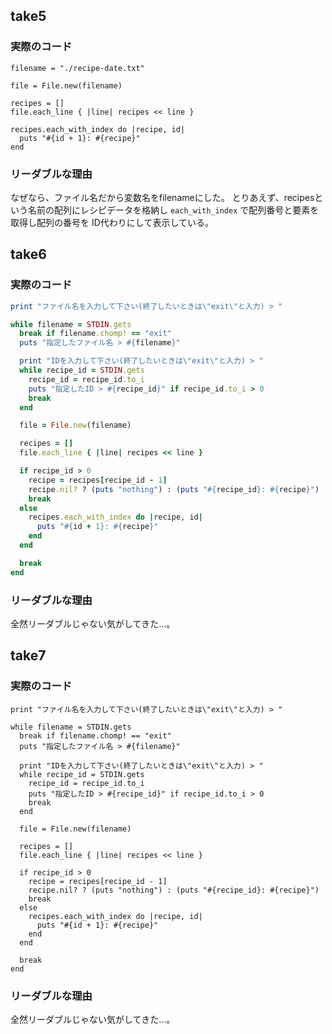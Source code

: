 ## take5
### 実際のコード

```
filename = "./recipe-date.txt"

file = File.new(filename)

recipes = []
file.each_line { |line| recipes << line }

recipes.each_with_index do |recipe, id|
  puts "#{id + 1}: #{recipe}"
end
```

### リーダブルな理由
なぜなら、ファイル名だから変数名をfilenameにした。
とりあえず、recipesという名前の配列にレシピデータを格納し
`each_with_index` で配列番号と要素を取得し配列の番号を
ID代わりにして表示している。

## take6
### 実際のコード

```rb
print "ファイル名を入力して下さい(終了したいときは\"exit\"と入力) > "

while filename = STDIN.gets
  break if filename.chomp! == "exit"
  puts "指定したファイル名 > #{filename}"

  print "IDを入力して下さい(終了したいときは\"exit\"と入力) > "
  while recipe_id = STDIN.gets
    recipe_id = recipe_id.to_i
    puts "指定したID > #{recipe_id}" if recipe_id.to_i > 0
    break
  end

  file = File.new(filename)

  recipes = []
  file.each_line { |line| recipes << line }

  if recipe_id > 0
    recipe = recipes[recipe_id - 1]
    recipe.nil? ? (puts "nothing") : (puts "#{recipe_id}: #{recipe}")
    break
  else
    recipes.each_with_index do |recipe, id|
      puts "#{id + 1}: #{recipe}"
    end
  end

  break
end
```

### リーダブルな理由
全然リーダブルじゃない気がしてきた…。

## take7
### 実際のコード

```
print "ファイル名を入力して下さい(終了したいときは\"exit\"と入力) > "

while filename = STDIN.gets
  break if filename.chomp! == "exit"
  puts "指定したファイル名 > #{filename}"

  print "IDを入力して下さい(終了したいときは\"exit\"と入力) > "
  while recipe_id = STDIN.gets
    recipe_id = recipe_id.to_i
    puts "指定したID > #{recipe_id}" if recipe_id.to_i > 0
    break
  end

  file = File.new(filename)

  recipes = []
  file.each_line { |line| recipes << line }

  if recipe_id > 0
    recipe = recipes[recipe_id - 1]
    recipe.nil? ? (puts "nothing") : (puts "#{recipe_id}: #{recipe}")
    break
  else
    recipes.each_with_index do |recipe, id| 
      puts "#{id + 1}: #{recipe}"
    end
  end

  break
end
```

### リーダブルな理由
全然リーダブルじゃない気がしてきた…。
